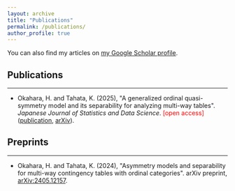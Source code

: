```yaml
---
layout: archive
title: "Publications"
permalink: /publications/
author_profile: true
---
```


You can also find my articles on [my Google Scholar profile](https://scholar.google.com/citations?user=xx6ZBSUAAAAJ&hl=en).

## Publications  
---
- Okahara, H. and Tahata, K. (2025), "A generalized ordinal quasi-symmetry model and its separability for analyzing multi-way tables". *Japanese Journal of Statistics and Data Science*. <span style="color: red;">[open access]</span> ([publication](https://link.springer.com/article/10.1007/s42081-024-00289-4), [arXiv](https://arxiv.org/abs/2405.04193)).


## Preprints  
---
- Okahara, H. and Tahata, K. (2024), "Asymmetry models and separability for multi-way contingency tables with ordinal categories". arXiv preprint, [arXiv:2405.12157](https://arxiv.org/abs/2405.12157).
